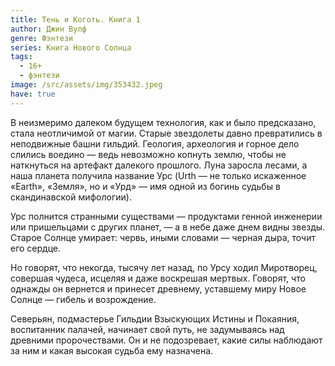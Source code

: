 ```yaml
---
title: Тень и Коготь. Книга 1
author: Джин Вулф
genre: Фэнтези
series: Книга Нового Солнца
tags:
  - 16+
  - фэнтези
image: /src/assets/img/353432.jpeg
have: true
---
```

В неизмеримо далеком будущем технология, как и было предсказано, стала неотличимой от магии. Старые звездолеты давно превратились в неподвижные башни гильдий. Геология, археология и горное дело слились воедино — ведь невозможно копнуть землю, чтобы не наткнуться на артефакт далекого прошлого. Луна заросла лесами, а наша планета получила название Урс (Urth — не только искаженное «Earth», «Земля», но и «Урд» — имя одной из богинь судьбы в скандинавской мифологии).

Урс полнится странными существами — продуктами генной инженерии или пришельцами с других планет, — а в небе даже днем видны звезды. Старое Солнце умирает: червь, иными словами — черная дыра, точит его сердце.

Но говорят, что некогда, тысячу лет назад, по Урсу ходил Миротворец, совершая чудеса, исцеляя и даже воскрешая мертвых. Говорят, что однажды он вернется и принесет древнему, уставшему миру Новое Солнце — гибель и возрождение.

Северьян, подмастерье Гильдии Взыскующих Истины и Покаяния, воспитанник палачей, начинает свой путь, не задумываясь над древними пророчествами. Он и не подозревает, какие силы наблюдают за ним и какая высокая судьба ему назначена.
